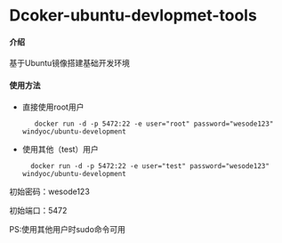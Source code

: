#  Dcoker-ubuntu-devlopmet-tools

#### 介绍
基于Ubuntu镜像搭建基础开发环境

#### 使用方法
- 直接使用root用户

         docker run -d -p 5472:22 -e user="root" password="wesode123" windyoc/ubuntu-development

- 使用其他（test）用户

        docker run -d -p 5472:22 -e user="test" password="wesode123" windyoc/ubuntu-development

初始密码：wesode123

初始端口：5472

PS:使用其他用户时sudo命令可用
